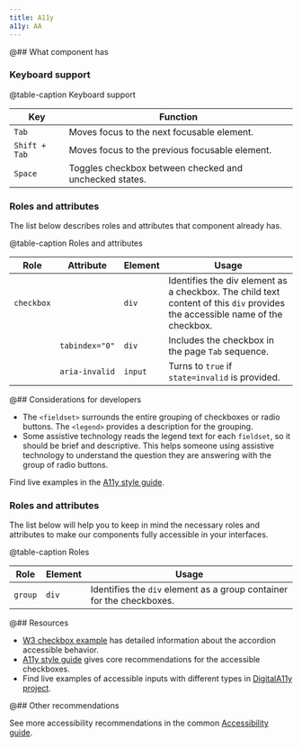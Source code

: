 ```yaml
---
title: A11y
a11y: AA
---
```


@## What component has

### Keyboard support

@table-caption Keyboard support

| Key           | Function                                               |
| ------------- | ------------------------------------------------------ |
| `Tab`         | Moves focus to the next focusable element.             |
| `Shift + Tab` | Moves focus to the previous focusable element.         |
| `Space`       | Toggles checkbox between checked and unchecked states. |

### Roles and attributes

The list below describes roles and attributes that component already has.

@table-caption Roles and attributes

| Role       | Attribute              | Element | Usage                                                                                                                                                                                                                                                                                                                                                                                 |
| ---------- | ---------------------- | ------- | ------------------------------------------------------------------------------------------------------------------------------------------------------------------------------------------------------------------------------------------------------------------------------------------------------------------------------------------------------------------------------------- |
| `checkbox` |                        | `div`   | Identifies the div element as a checkbox. The child text content of this `div` provides the accessible name of the checkbox.                                                                                                                                                                                                                                                          |
|            | `tabindex="0"`         | `div`   | Includes the checkbox in the page `Tab` sequence.                                                                                                                                                                                                                                                                                                                                     |
|            | `aria-invalid`         | `input` | Turns to `true` if `state=invalid` is provided.                                                                                                                                                                                                                                                                                                                                     |

@## Considerations for developers

- The `<fieldset>` surrounds the entire grouping of checkboxes or radio buttons. The `<legend>` provides a description for the grouping.
- Some assistive technology reads the legend text for each `fieldset`, so it should be brief and descriptive. This helps someone using assistive technology to understand the question they are answering with the group of radio buttons.

Find live examples in the [A11y style guide](https://a11y-style-guide.com/style-guide/section-forms.html#kssref-forms-radio-buttons).

### Roles and attributes

The list below will help you to keep in mind the necessary roles and attributes to make our components fully accessible in your interfaces.

@table-caption Roles

| Role    | Element | Usage                                                                 |
| ------- | ------- | --------------------------------------------------------------------- |
| `group` | `div`   | Identifies the `div` element as a group container for the checkboxes. |

@## Resources

- [W3 checkbox example](https://www.w3.org/TR/wai-aria-practices-1.1/examples/checkbox/checkbox-1/checkbox-1.html) has detailed information about the accordion accessible behavior.
- [A11y style guide](https://a11y-style-guide.com/style-guide/section-forms.html#kssref-forms-checkboxes) gives core recommendations for the accessible checkboxes.
- Find live examples of accessible inputs with different types in [DigitalA11y project](https://www.digitala11y.com/demos/accessibility-of-html-input-types-examples/).

@## Other recommendations

See more accessibility recommendations in the common [Accessibility guide](/core-principles/a11y/).

